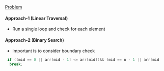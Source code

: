 [Problem](https://www.geeksforgeeks.org/find-a-peak-in-a-given-array/)

#### Approach-1 (Linear Traversal)
* Run a single loop and check for each element

#### Approach-2 (Binary Search)
* Important is to consider boundary check

```java
 if ((mid == 0 || arr[mid - 1] <= arr[mid])&& (mid == n - 1 || arr[mid + 1] <= arr[mid])) 
  break;
```